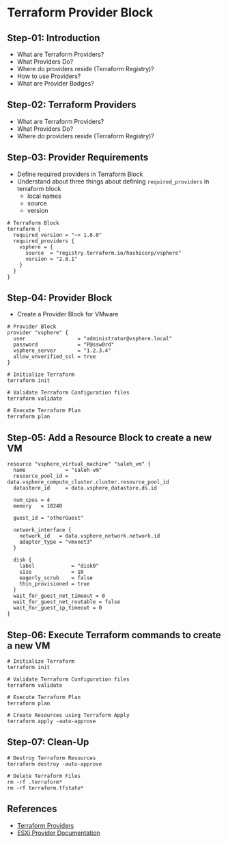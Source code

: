 # Terraform Provider Block

## Step-01: Introduction
- What are Terraform Providers?
- What Providers Do?
- Where do providers reside (Terraform Registry)?
- How to use Providers?
- What are Provider Badges?


## Step-02: Terraform Providers
- What are Terraform Providers?
- What Providers Do?
- Where do providers reside (Terraform Registry)?


## Step-03: Provider Requirements
- Define required providers in Terraform Block
- Understand about three things about defining `required_providers` in terraform block
  - local names
  - source
  - version
```t
# Terraform Block
terraform {
  required_version = "~> 1.8.0"
  required_providers {
    vsphere = {
      source  = "registry.terraform.io/hashicorp/vsphere"
      version = "2.8.1"
    }
  }
}
```


## Step-04: Provider Block  
- Create a Provider Block for VMware
```t
# Provider Block
provider "vsphere" {
  user                 = "administrator@vsphere.local"
  password             = "P@ssw0rd"
  vsphere_server       = "1.2.3.4"
  allow_unverified_ssl = true
}
```

```t
# Initialize Terraform
terraform init

# Validate Terraform Configuration files
terraform validate

# Execute Terraform Plan
terraform plan
```  

## Step-05: Add a Resource Block to create a new VM

```t
resource "vsphere_virtual_machine" "saleh_vm" {
  name             = "saleh-vm"
  resource_pool_id = data.vsphere_compute_cluster.cluster.resource_pool_id
  datastore_id     = data.vsphere_datastore.ds.id

  num_cpus = 4
  memory   = 10240

  guest_id = "otherGuest"

  network_interface {
    network_id   = data.vsphere_network.network.id
    adapter_type = "vmxnet3"
  }

  disk {
    label            = "disk0"
    size             = 10
    eagerly_scrub    = false
    thin_provisioned = true
  }
  wait_for_guest_net_timeout = 0
  wait_for_guest_net_routable = false
  wait_for_guest_ip_timeout = 0
}
```

## Step-06: Execute Terraform commands to create a new VM
```t
# Initialize Terraform
terraform init

# Validate Terraform Configuration files
terraform validate

# Execute Terraform Plan
terraform plan

# Create Resources using Terraform Apply
terraform apply -auto-approve
```  

## Step-07: Clean-Up 
```t
# Destroy Terraform Resources
terraform destroy -auto-approve

# Delete Terraform Files
rm -rf .terraform*
rm -rf terraform.tfstate*
```


## References
- [Terraform Providers](https://www.terraform.io/docs/configuration/providers.html)
- [ESXi Provider Documentation](https://registry.terraform.io/providers/josenk/esxi/docs)